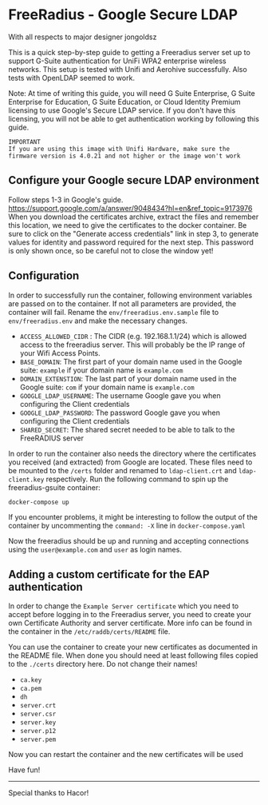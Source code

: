 # FreeRadius - Google Secure LDAP 

With all respects to major designer jongoldsz

This is a quick step-by-step guide to getting a Freeradius server set up to support G-Suite authentication for UniFi WPA2 enterprise wireless networks. This setup is tested with Unifi and Aerohive successfully. Also tests with OpenLDAP seemed to work.

Note: At time of writing this guide, you will need G Suite Enterprise, G Suite Enterprise for Education, G Suite Education, or Cloud Identity Premium licensing to use Google's Secure LDAP service. If you don't have this licensing, you will not be able to get authentication working by following this guide.

```
IMPORTANT
If you are using this image with Unifi Hardware, make sure the firmware version is 4.0.21 and not higher or the image won't work
```

## Configure your Google secure LDAP environment
Follow steps 1-3 in Google's guide. https://support.google.com/a/answer/9048434?hl=en&ref_topic=9173976
When you download the certificates archive, extract the files and remember this location, we need to give the certificates to the docker container.
Be sure to click on the "Generate access credentials" link in step 3, to generate values for identity and password required for the next step. This password is only shown once, so be careful not to close the window yet!

## Configuration
In order to successfully run the container, following environment variables are passed on to the container. If not all parameters are provided, the container will fail. Rename the `env/freeradius.env.sample` file to `env/freeradius.env` and make the necessary changes.

- `ACCESS_ALLOWED_CIDR` : The CIDR (e.g. 192.168.1.1/24) which is allowed access to the freeradius server. This will probably be the IP range of your Wifi Access Points.
- `BASE_DOMAIN`: The first part of your domain name used in the Google suite: `example` if your domain name is `example.com`
- `DOMAIN_EXTENSTION`: The last part of your domain name used in the Google suite: `com` if your domain name is `example.com`
- `GOOGLE_LDAP_USERNAME`: The username Google gave you when configuring the Client credentials
- `GOOGLE_LDAP_PASSWORD`: The password Google gave you when configuring the Client credentials 
- `SHARED_SECRET`: The shared secret needed to be able to talk to the FreeRADIUS server

In order to run the container also needs the directory where the certificates you received (and extracted) from Google are located. These files need to be mounted to the `/certs` folder and renamed to `ldap-client.crt` and `ldap-client.key` respectively.
Run the following command to spin up the freeradius-gsuite container:

`docker-compose up`

If you encounter problems, it might be interesting to follow the output of the container by uncommenting the `command: -X` line in `docker-compose.yaml`


Now the freeradius should be up and running and accepting connections using the `user@example.com` and `user` as login names.


## Adding a custom certificate for the EAP authentication

In order to change the `Example Server certificate` which you need to accept before logging in to the Freeradius server, you need to create your own Certificate Authority and server certificate. More info can be found in the container in the `/etc/raddb/certs/README` file.

You can use the container to create your new certificates as documented in the README file. When done you should need at least following files copied to the `./certs` directory here. Do not change their names!

- `ca.key`
- `ca.pem`
- `dh`
- `server.crt`
- `server.csr`
- `server.key`
- `server.p12`
- `server.pem`

Now you can restart the container and the new certificates will be used

Have fun!

---

Special thanks to Hacor!
